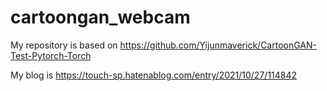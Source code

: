 # cartoongan_webcam

My repository is based on https://github.com/Yijunmaverick/CartoonGAN-Test-Pytorch-Torch


My blog is https://touch-sp.hatenablog.com/entry/2021/10/27/114842
